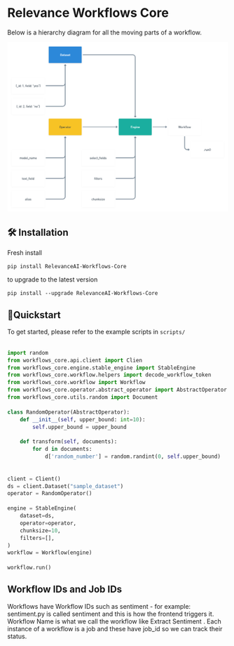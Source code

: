 # Relevance Workflows Core

Below is a hierarchy diagram for all the moving parts of a workflow.

![hierarchy](hierarchy.png "Hierarchy")

## 🛠️ Installation

Fresh install

```{bash}
pip install RelevanceAI-Workflows-Core
```

to upgrade to the latest version

```{bash}
pip install --upgrade RelevanceAI-Workflows-Core
```

## 🏃Quickstart

To get started, please refer to the example scripts in `scripts/`

```python

import random
from workflows_core.api.client import Clien
from workflows_core.engine.stable_engine import StableEngine
from workflows_core.workflow.helpers import decode_workflow_token
from workflows_core.workflow import Workflow
from workflows_core.operator.abstract_operator import AbstractOperator
from workflows_core.utils.random import Document

class RandomOperator(AbstractOperator):
    def __init__(self, upper_bound: int=10):
        self.upper_bound = upper_bound
    
    def transform(self, documents):
        for d in documents:
            d['random_number'] = random.randint(0, self.upper_bound)


client = Client()
ds = client.Dataset("sample_dataset")
operator = RandomOperator()

engine = StableEngine(
    dataset=ds,
    operator=operator,
    chunksize=10,
    filters=[],
)
workflow = Workflow(engine)

workflow.run()
```

## Workflow IDs and Job IDs

Workflows have Workflow IDs such as sentiment  - for example:
sentiment.py is called sentiment and this is how the frontend triggers it.
Workflow Name is what we call the workflow like Extract Sentiment .
Each instance of a workflow is a job and these have job_id so we can track their status.

